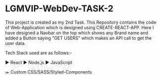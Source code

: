 # LGMVIP-WebDev-TASK-2

This project is created as my 2nd Task. This Repository contains the code of Web-Application which is designed using CREATE-REACT-APP.
Here I have designed a Navbar on the top which shows any Brand name and added a Button saying "GET USERS" which makes an API call to get the user data.

Tech Stack used are as follows:-

  ► React
  ► Node.js
  ► JavaScript

⪼ Custom CSS/SASS/Styled-Components 
